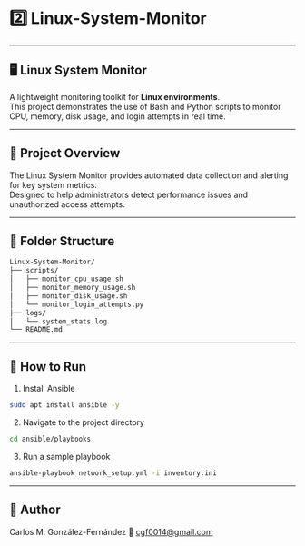 # 2️⃣ Linux-System-Monitor
---
## 🖥️ Linux System Monitor

A lightweight monitoring toolkit for **Linux environments**.  
This project demonstrates the use of Bash and Python scripts to monitor CPU, memory, disk usage, and login attempts in real time.

---

## 🧩 Project Overview
The Linux System Monitor provides automated data collection and alerting for key system metrics.  
Designed to help administrators detect performance issues and unauthorized access attempts.

---

## 📂 Folder Structure
```bash
Linux-System-Monitor/
├── scripts/
│   ├── monitor_cpu_usage.sh
│   ├── monitor_memory_usage.sh
│   ├── monitor_disk_usage.sh
│   └── monitor_login_attempts.py
├── logs/
│   └── system_stats.log
└── README.md
```
---
## 🚀 How to Run
 1. Install Ansible
```bash
sudo apt install ansible -y
```
 2. Navigate to the project directory
```bash
cd ansible/playbooks
```
 3. Run a sample playbook
```bash
ansible-playbook network_setup.yml -i inventory.ini
```
---
## 👤 Author
 Carlos M. González-Fernández
📧 cgf0014@gmail.com

